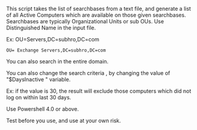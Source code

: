 
This script takes the list of searchbases from a text file, and generate a list of all Active Computers which are available on those given searchbases. Searchbases are typically Organizational Units or sub OUs. Use Distinguished Name in the input file.

Ex: OU=Servers,DC=subhro,DC=com

    OU= Exchange Servers,DC=subhro,DC=com

You can also search in the entire domain.

You can also change the search criteria , by changing the value of "$DaysInactive " variable.

Ex: if the value is 30, the result will exclude those computers which did not log on within last 30 days.


Use Powershell 4.0 or above.

Test before you use, and use at your own risk.
